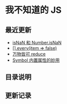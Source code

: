 # 我不知道的 JS

## 最近更新

- [isNaN 和 Number.isNaN](/JS/uncanny-tricks/ch14)
- [[].every(item => false)](/JS/uncanny-tricks/ch14)
- [万物皆可 reduce](/JS/uncanny-tricks/ch12)
- [Symbol 内置属性的妙用](/JS/check-for-gaps/ch12)

## 目录说明

<Info />

## 更新记录

<List type='JS'/>

